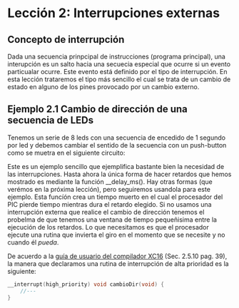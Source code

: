 # Lección 2: Interrupciones externas
## Concepto de interrupción 
Dada una secuencia prinpcipal de instrucciones (programa principal), una interupción es un salto hacia una secuecia especial que ocurre si un evento particualar ocurre. Este evento está definido por el tipo de interrupción. En esta lección trataremos el tipo más sencillo el cual se trata de un cambio de estado en alguno de los pines provocado por un cambio externo. 

## Ejemplo 2.1 Cambio de dirección de una secuencia de LEDs
Tenemos un serie de 8 leds con una secuencia de encedido de 1 segundo por led y debemos cambiar el sentido de la secuencia con un push-button como se muetra en el siguiente circuito:
 
Este es un ejemplo sencillo que ejemplifica bastante bien la necesidad de las interrupciones. Hasta ahora la única forma de hacer retardos que hemos mostrado es mediante la función _\_delay_ms(). Hay otras formas (que verémos en la próxima lección), pero seguiremos usandola para este ejemplo. Esta funcíón crea un tiempo muerto en el cual el procesador del PIC pierde tiempo mientras dura el retardo elegido. Si no usamos una interrupción externa que realice el cambio de dirección tenemos el probelma de que tenemos una ventana de tiempo pequeñisima entre la ejecución de los retardos. Lo que necesitamos es que el procesador ejecute una rutina que invierta el giro en el momento que se necesite y no cuando él *pueda*.   

De acuerdo a la [guía de usuario del compilador XC16](http://ww1.microchip.com/downloads/en/DeviceDoc/XC16%20C%20Compiler%20UG%20DS50002071J.pdf) (Sec. 2.5.10 pag. 39), la manera que declaramos una rutina de interrupción de alta prioridad es la siguiente:

```C
__interrupt(high_priority) void cambioDir(void) {
    //---
}
```
